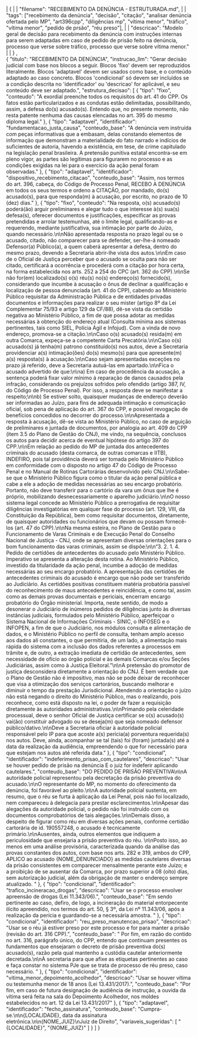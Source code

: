 | {                                                                                                                                                                                                                                        |
| "filename": "RECEBIMENTO DA DENÚNCIA - ESTRUTURADA.md",                                                                                                                                                           |
| "tags": ["recebimento da denúncia", "decisão", "citação", "analisar denúncia ofertada pelo MP", "art396cpp", "diligências mp", "vítima menor", "tráfico", "vítima menor", "pedido de prsão", "réu preso"],                               |
| "descricao": "Modelo geral de decisão para recebimento da denúncia com instruções internas para serem adaptadas em caso de pedido de prisão feito na denúncia, processo que verse sobre tráfico, processo que verse sobre vítima menor." |
| } ,   
{
  "titulo": "RECEBIMENTO DA DENÚNCIA",
  "instrucao_llm": "Gerar decisão judicial com base nos blocos a seguir. Blocos 'fixo' devem ser reproduzidos literalmente. Blocos 'adaptavel' devem ser usados como base, e o conteúdo adaptado ao caso concreto. Blocos 'condicional' só devem ser incluídos se a condição descrita no 'identificador' ou 'descricao' for aplicável, e seu conteúdo deve ser adaptado.",
  "estrutura_decisao": [
    {
      "tipo": "fixo",
      "conteudo": "A exordial preenche todos os requisitos do art. 41 do CPP. Os fatos estão particularizados e as condutas estão delimitadas, possibilitando, assim, a defesa do(s) acusado(s). Entendo que, no presente momento, não resta patente nenhuma das causas elencadas no art. 395 do mesmo diploma legal."
    },
    {
      "tipo": "adaptavel",
      "identificador": "fundamentacao_justa_causa",
      "conteudo_base": "A denúncia vem instruída com peças informativas que a embasam, delas constando elementos de informação que demonstram a materialidade do fato narrado e indícios de suficientes de autoria, havendo a existência, em tese, de crime capitulado na legislação penal brasileira. A pretensão punitiva estatal encontra-se em pleno vigor, as partes são legítimas para figurarem no processo e as condições exigidas na lei para o exercício da ação penal foram observadas."
    },
    {
      "tipo": "adaptavel",
      "identificador": "dispositivo_recebimento_citacao",
      "conteudo_base": "Assim, nos termos do art. 396, cabeça, do Código de Processo Penal, RECEBO A DENÚNCIA em todos os seus termos e ordeno a CITAÇÃO, por mandado, do(s) acusado(s), para que responda(m) à acusação, por escrito, no prazo de 10 (dez) dias."
    },
    {
      "tipo": "fixo",
      "conteudo": "Na resposta, o(s) acusado(s) poderá(ão) arguir preliminares e alegar tudo o que interesse à(s) sua(s) defesa(s), oferecer documentos e justificações, especificar as provas pretendidas e arrolar testemunhas, até o limite legal, qualificando-as e requerendo, mediante justificativa, sua intimação por parte do Juízo, quando necessário.\n\nNão apresentada resposta no prazo legal ou se o acusado, citado, não comparecer para se defender, ser-lhe-á nomeado Defensor(a) Público(a), a quem caberá apresentar a defesa, dentro do mesmo prazo, devendo a Secretaria abrir-lhe vista dos autos.\n\nEm caso de o Oficial de Justiça perceber que o acusado se oculta para não ser citado, certificará a ocorrência e procederá com a citação por hora certa, na forma estabelecida nos arts. 252 a 254 do CPC (art. 362 do CPP).\n\nSe não for(em) localizado(s) o(s) réu(s) no(s) endereço(s) fornecido(s), considerando que incumbe à acusação o ônus de declinar a qualificação e localização de pessoa denunciada (art. 41 do CPP), cabendo ao Ministério Público requisitar da Administração Pública e de entidades privadas documentos e informações para realizar o seu mister (artigo 8º da Lei Complementar 75/93 e artigo 129 da CF/88), dê-se vista da certidão negativa ao Ministério Público, a fim de que possa adotar as medidas necessárias à obtenção do endereço atual (Consulta mínima aos sistemas pertinentes, tais como SIEL, Polícia Ágil e Infojud). Com a vinda de novo endereço, promova-se a citação.\n\nCaso o(s) acusado(s) resida(m) em outra Comarca, expeça-se a competente Carta Precatória.\n\nCaso o(s) acusado(s) já tenha(m) patrono constituído(s) nos autos, deve a Secretaria providenciar a(s) intimação(ões) do(s) mesmo(s) para que apresente(m) a(s) resposta(s) à acusação.\n\nCaso sejam apresentadas exceções no prazo já referido, deve a Secretaria autuá-las em apartado.\n\nFica o acusado advertido de que:\n\na) Em caso de procedência da acusação, a sentença poderá fixar valor mínimo à reparação de danos causados pela infração, considerando os prejuízos sofridos pelo ofendido (artigo 387, IV, do Código de Processo Penal). Por isso, a resposta deve se manifestar a respeito;\n\nb) Se estiver solto, quaisquer mudanças de endereço deverão ser informadas ao Juízo, para fins de adequada intimação e comunicação oficial, sob pena de aplicação do art. 367 do CPP, e possível revogação de benefícios concedidos no decorrer do processo.\n\nApresentada a resposta à acusação, dê-se vista ao Ministério Público, no caso de arguição de preliminares e juntada de documentos, por analogia ao art. 409 do CPP (item 3.5 do Plano de Gestão do CNJ), me vindo, na sequência, conclusos os autos para decidir acerca de eventual hipótese do artigo 397 do CPP.\n\nEm relação ao pedido do MP de juntada dos antecedentes criminais do acusado (desta comarca, de outras comarcas e IITB), INDEFIRO, pois tal providência deverá ser tomada pelo Ministério Público em conformidade com o disposto no artigo 47 do Código de Processo Penal e no Manual de Rotinas Cartorárias desenvolvido pelo CNJ.\n\nSabe-se que o Ministério Público figura como o titular da ação penal pública e cabe a ele a adoção de medidas necessárias ao seu encargo probatório. Portanto, não deve transferir para o cartório da vara um ônus que lhe é próprio, mobilizando desnecessariamente o aparelho judiciário.\n\nO nosso sistema legal concede ao Ministério Público a prerrogativa de requisitar diligências investigatórias em qualquer fase do processo (art. 129, VIII, da Constituição da República), bem como requisitar documentos, diretamente, de quaisquer autoridades ou funcionários que devam ou possam fornecê-los (art. 47 do CPP).\n\nNa mesma esteira, no Plano de Gestão para o Funcionamento de Varas Criminais e de Execução Penal do Conselho Nacional de Justiça - CNJ, onde se apresentam diversas orientações para o bom funcionamento das varas criminais, assim se dispõe:\n\n“3. 2. 1. 4. Pedido de certidões de antecedentes do acusado pelo Ministério Público. Imperativo se apresenta a alteração desta rotina. Ao Ministério Público, investido da titularidade da ação penal, incumbe a adoção de medidas necessárias ao seu encargo probatório. A apresentação das certidões de antecedentes criminais do acusado é encargo que não pode ser transferido ao Judiciário. As certidões positivas constituem matéria probatória passível do reconhecimento de maus antecedentes e reincidência, e como tal, assim como as demais provas documentais e periciais, encerram encargo probatório do Órgão ministerial. Importa, neste sentido, de modo a desonerar o Judiciário de inúmeros pedidos de diligências junto às diversas instâncias judiciais, formulados pelo Ministério Público, aperfeiçoar o Sistema Nacional de Informações Criminais - SINIC, o INFOSEG e o INFOPEN, a fim de que o Judiciário, nos módulos consulta e alimentação de dados, e o Ministério Público no perfil de consulta, tenham amplo acesso aos dados ali constantes, o que permitiria, de um lado, a alimentação mais rápida do sistema com a inclusão dos dados referentes a processos em trâmite e, de outro, a extração imediata de certidão de antecedentes, sem necessidade de ofício ao órgão policial e às demais Comarcas e/ou Seções Judiciárias, assim como à Justiça Eleitoral.”\n\nA pretensão do promotor de justiça desconsidera diretamente a orientação do CNJ. É bem verdade que o Plano de Gestão não é impositivo, mas não se pode deixar de reconhecer que visa a otimização dos serviços cartorários, buscando melhorar e diminuir o tempo da prestação Jurisdicional. Atendendo a orientação o juízo não está negando o direito do Ministério Público, mas o realizando, pois reconhece, como está disposto na lei, o poder de fazer a requisição diretamente às autoridades administrativas.\n\nPrimando pela celeridade processual, deve o senhor Oficial de Justiça certificar se o(s) acusado(s) vai(ão) constituir advogado ou se deseja(m) que seja nomeado defensor público/dativo.\n\nDeve a Secretaria oficiar à autoridade policial responsável pelo IP para que acoste a(s) perícia(a) porventura requerida(s) nos autos. Deve, ainda, acompanhar se tal (tais) foi (foram) juntada(s) até a data da realização da audiência, empreendendo o que for necessário para que estejam nos autos até referida data."
    },
    {
      "tipo": "condicional",
      "identificador": "indeferimento_prisao_com_cautelares",
      "descricao": "Usar se houver pedido de prisão na denúncia E o juiz for indeferir aplicando cautelares.",
      "conteudo_base": "DO PEDIDO DE PRISÃO PREVENTIVA\n\nA autoridade policial representou pela decretação da prisão preventiva do acusado.\n\nO representante do MP, no momento do oferecimento da denúncia, foi favorável ao pleito.\n\nA autoridade policial sustenta, em resumo, que o réu se furta à aplicação da Lei Penal, pois não foi localizado, nem compareceu à delegacia para prestar esclarecimentos.\n\nApesar das alegações da autoridade policial, o pedido não foi instruído com os documentos comprobatórios de tais alegações.\n\nDemais disso, a despeito de figurar como réu em diversas ações penais, conforme certidão cartorária de id. 190557248, o acusado é tecnicamente primário.\n\nAusentes, ainda, outros elementos que indiquem a periculosidade que ensejaria a prisão preventiva do réu. \n\nPosto isso, ao menos em uma análise provisória, caracterizada quando da análise das provas constantes dos autos, com base nos arts. 282 e 319, ambos do CPP, APLICO ao acusado {NOME_DENUNCIADO} as medidas cautelares diversas da prisão consistentes em comparecer mensalmente perante este Juízo; e a proibição de se ausentar da Comarca, por prazo superior a 08 (oito) dias, sem autorização judicial, além da obrigação de manter o endereço sempre atualizado. "
    },
    {
      "tipo": "condicional",
      "identificador": "trafico_incineracao_drogas",
      "descricao": "Usar se o processo envolver apreensão de drogas (Lei 11.343/06).",
      "conteudo_base": "Em sendo pertinente ao caso, defiro, de logo, a incineração do material entorpecente ilícito apreendido, nos termos do art. 50, § 3º, da Lei nº 11.343/06, após a realização da perícia e guardando-se a necessária amostra. "
    },
    {
      "tipo": "condicional",
      "identificador": "reu_preso_manutencao_prisao",
      "descricao": "Usar se o réu já estiver preso por este processo e for para manter a prisão (revisão do art. 316 CPP).",
      "conteudo_base": "<preso>  Por fim, em razão do contido no art. 316, parágrafo único, do CPP, entendo que continuam presentes os fundamentos que ensejaram o decreto de prisão preventiva do(s) acusado(s), razão pela qual mantenho a custódia cautelar anteriormente decretada.\n\nÀ secretaria para que afixe as etiquetas pertinentes ao caso e faça constar no sistema PJe que se trata de processo de réu preso, caso necessário. "
    },
    {
      "tipo": "condicional",
      "identificador": "vitima_menor_depoimento_acolhedor",
      "descricao": "Usar se houver vítima ou testemunha menor de 18 anos (Lei 13.431/2017).",
      "conteudo_base": "Por fim, em caso de futura designação de audiência de instrução, a ouvida da vítima será feita na sala do Depoimento Acolhedor, nos moldes estabelecidos no art. 12 da Lei 13.431/2017"
    },
    {
      "tipo": "adaptavel",
      "identificador": "fecho_assinatura",
      "conteudo_base": "Cumpra-se.\n\n{LOCALIDADE}, data da assinatura eletrônica.\n\n{NOME_JUIZ}\nJuiz de Direito",
      "variaveis_sugeridas": [
        "{LOCALIDADE}",
        "{NOME_JUIZ}"
      ]
    }
  ]
}